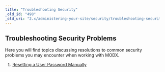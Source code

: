 ```yaml
---
title: "Troubleshooting Security"
_old_id: "490"
_old_uri: "2.x/administering-your-site/security/troubleshooting-security"
---
```


Troubleshooting Security Problems
---------------------------------

Here you will find topics discussing resolutions to common security problems you may encounter when working with MODX.

1. [Resetting a User Password Manually](administering-your-site/security/troubleshooting-security/resetting-a-user-password-manually)